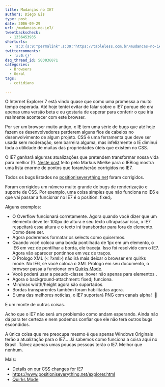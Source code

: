 ```yaml
---
title: Mudanças no IE7
authors: Diego Eis
type: post
date: 2006-09-29
url: /mudancas-no-ie7/
tweetbackscheck:
  - 1356453935
shorturls:
  - 'a:3:{s:9:"permalink";s:39:"https://tableless.com.br/mudancas-no-ie7";s:7:"tinyurl";s:26:"https://tinyurl.com/3my4sjw";s:4:"isgd";s:19:"https://is.gd/zoMYse";}'
twittercomments:
  - 'a:0:{}'
dsq_thread_id: 503036071
categories:
  - Browsers
  - Geral
tags:
  - cotidiano

---
```

O Internet Explorer 7 está vindo quase que como uma promessa a muito tempo esperada. Até hoje tentei evitar de falar sobre o IE7 porque ele era apenas uma versão beta e eu gostaria de esperar para conferir o que iria realmente acontecer com este browser.

Por ser um browser muito antigo, o IE tem uma série de bugs que até hoje fazem os desenvolvedores perderem alguns fios de cabelos no desenvolvimento de algum projeto. CSS é uma ferramenta que deve ser usada sem moderação, sem barreira alguma, mas infelizmente o IE diminui toda a utilidade de muitas das propriedades úteis que existem no CSS.
  
O IE7 ganhará algumas atualizações que pretendem transformar nossa vida para melhor (!). [Neste post][1] feito pelo Markus Mielke para o IEBlog mostra uma lista enorme de pontos que foram/serão corrigidos no IE7.

Todos os bugs listados no [positioniseverything.net][2] foram corrigidos.
  
Foram corrigidos um número muito grande de bugs de renderização e suporte de CSS. Por exemplo, uma coisa simples que não funciona no IE6 e que vai passar a funcionar no IE7 é o position: fixed;.

Alguns exemplos:

  * O Overflow funcionará corretamente. Agora quando você dizer que um elemento deve ter 100px de altura e seu texto ultrapassar isso, o IE7 respeitará essa altura e o texto irá transbordar para fora do elemento. Como deve ser.
  * Agora poderemos formatar os selects como quisermos.
  * Quando você coloca uma borda pontilhada de 1px em um elemento, o IE6 em vez de pontilhar a borda, ele traceja. Isso foi resolvido com o IE7. Agora vão aparecer pontinhos em vez de traços.
  * O Prologo XML (< ?xml>) não irá mais deixar o browser em quirks mode. No IE6, se você coloca o XML Prologo em seu documento, o browser passa a funcionar em [Quirks Mode][3].
  * Você poderá usar a pseudo-classe :hover não apenas para elementos .
  * Agora o background-attachment: fixed; funciona.
  * Min/max width/height agora são suportados.
  * Bordas transparentes também foram habilitadas agora.
  * E uma das melhores notícias, o IE7 suportará PNG com canais alpha!  🙂

E um monte de outras coisas.

Acho que o IE7 não será um problemão como andam esperando. Ainda não dá para ter certeza e nem podemos confiar que ele não terá outros bugs escondidos.
  
A única coisa que me preocupa mesmo é que apenas Windows Originais terão a atualização para o IE7&#8230; Já sabemos como funciona a coisa aqui no Brasil. Talvez apenas umas poucas pessoas terão o IE7. Melhor que nenhum.

Mais:

  * [Details on our CSS changes for IE7][1]
  * <https://www.positioniseverything.net/explorer.html>
  * [Quirks Mode][3]

 [1]: https://blogs.msdn.com/ie/archive/2006/08/22/712830.aspx
 [2]: https://www.positioniseverything.net/explorer.html
 [3]: https://en.wikipedia.org/wiki/Quirks_mode